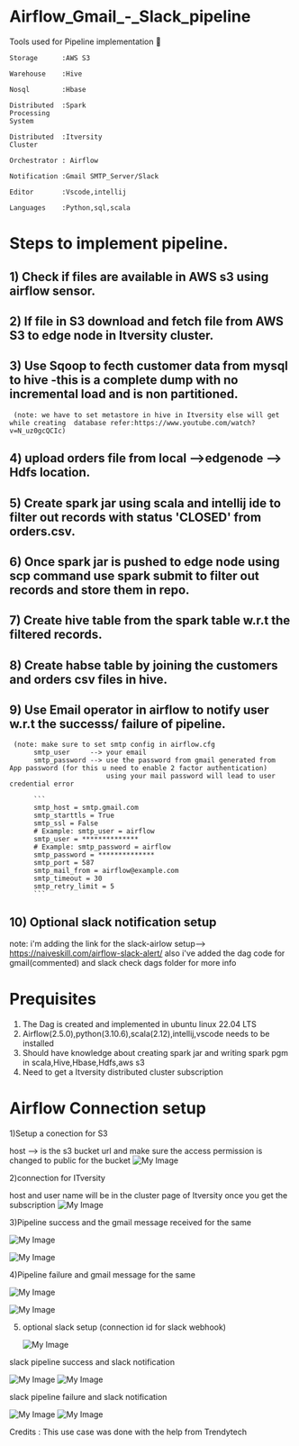 # Airflow_Gmail_-_Slack_pipeline
Tools used for Pipeline implementation 🦖

```
Storage      :AWS S3

Warehouse    :Hive

Nosql        :Hbase

Distributed  :Spark
Processing 
System

Distributed  :Itversity
Cluster

Orchestrator : Airflow

Notification :Gmail SMTP_Server/Slack

Editor       :Vscode,intellij

Languages    :Python,sql,scala

```
# Steps to implement pipeline.


## 1) Check if files are available in AWS s3 using airflow sensor.

## 2) If file in S3 download and fetch file from AWS S3 to edge node in Itversity cluster.

## 3) Use Sqoop to fecth customer data from mysql to hive -this is a complete dump with no incremental load and is non partitioned.
     (note: we have to set metastore in hive in Itversity else will get while creating  database refer:https://www.youtube.com/watch?v=N_uz0gcQCIc)
## 4) upload orders file from local -->edgenode --> Hdfs location.

## 5) Create spark jar using scala and intellij ide to filter out records with status 'CLOSED' from orders.csv.

## 6) Once spark jar is pushed to edge node using scp command  use spark submit to filter out records and store them in repo.

## 7) Create hive table from the spark table w.r.t the filtered records.

## 8) Create habse table by joining the customers and orders csv files in hive.

## 9) Use Email operator in airflow to notify user w.r.t the successs/ failure of pipeline.
     (note: make sure to set smtp config in airflow.cfg
          smtp_user     --> your email
          smtp_password --> use the password from gmail generated from  App password (for this u need to enable 2 factor authentication)
                            using your mail password will lead to user credential error
          
          ```
          smtp_host = smtp.gmail.com
          smtp_starttls = True
          smtp_ssl = False
          # Example: smtp_user = airflow
          smtp_user = **************
          # Example: smtp_password = airflow
          smtp_password = **************
          smtp_port = 587
          smtp_mail_from = airflow@example.com
          smtp_timeout = 30
          smtp_retry_limit = 5
          ```
## 10) Optional slack notification setup
note: i'm adding the link for the slack-airlow setup--> https://naiveskill.com/airflow-slack-alert/
also i've added the dag code for gmail(commented) and slack check dags folder for more info 


 # Prequisites
1) The Dag is created and implemented in ubuntu linux 22.04 LTS
2) Airflow(2.5.0),python(3.10.6),scala(2.12),intellij,vscode needs to be installed 
3) Should have knowledge about creating spark jar and writing spark pgm in scala,Hive,Hbase,Hdfs,aws s3
4) Need to get a Itversity distributed cluster subscription


# Airflow Connection setup

1)Setup a conection for S3 

 host --> is the s3 bucket url and make sure the access permission is changed to public for the bucket
![My Image](https://github.com/ansel9618/Airflow_Gmail_-_Slack_pipeline/blob/main/images/S3.png)

2)connection for ITversity

host and user name will be in the cluster page of Itversity once you get the subscription
![My Image](https://github.com/ansel9618/Airflow_Gmail_-_Slack_pipeline/blob/main/images/Itversity.png)

3)Pipeline success  and the gmail message received for the same

![My Image](https://github.com/ansel9618/Airflow_Gmail_-_Slack_pipeline/blob/main/images/pipeline_success.png)

![My Image](https://github.com/ansel9618/Airflow_Gmail_-_Slack_pipeline/blob/main/images/gmail_success_msg.png)

4)Pipeline failure and gmail message for the same

![My Image](https://github.com/ansel9618/Airflow_Gmail_-_Slack_pipeline/blob/main/images/pipeline_fail.png)

![My Image](https://github.com/ansel9618/Airflow_Gmail_-_Slack_pipeline/blob/main/images/gmail_failure_msg.png)

5) optional slack setup (connection id for slack webhook)

   ![My Image](https://github.com/ansel9618/Airflow_Gmail_-_Slack_pipeline/blob/main/images/slack_webhook_airflow_connection.png)

  slack pipeline success and slack notification

  ![My Image](https://github.com/ansel9618/Airflow_Gmail_-_Slack_pipeline/blob/main/images/slack_notify_success.png)
  ![My Image](https://github.com/ansel9618/Airflow_Gmail_-_Slack_pipeline/blob/main/images/slack_success_msg.png)
 
  slack pipeline failure and slack notification
  
  ![My Image](https://github.com/ansel9618/Airflow_Gmail_-_Slack_pipeline/blob/main/images/slack_notify_failure.png)
  ![My Image](https://github.com/ansel9618/Airflow_Gmail_-_Slack_pipeline/blob/main/images/slack_failure_msg.png)
 
  
Credits : This use case was done with the help from Trendytech 
